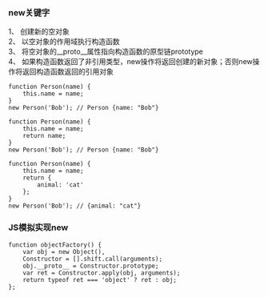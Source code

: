 ### new关键字

1、 创建新的空对象  
2、 以空对象的作用域执行构造函数  
3、 将空对象的__proto__属性指向构造函数的原型链prototype  
4、 如果构造函数返回了非引用类型，new操作将返回创建的新对象；否则new操作将返回构造函数返回的引用对象  

```
function Person(name) {
    this.name = name;
}
new Person('Bob'); // Person {name: "Bob"}
```

```
function Person(name) {
    this.name = name;
    return name;
}
new Person('Bob'); // Person {name: "Bob"}
```

```
function Person(name) {
    this.name = name;
    return {
        animal: 'cat'
    };
}
new Person('Bob'); // {animal: "cat"}
```

### JS模拟实现new

```
function objectFactory() {
    var obj = new Object(),
    Constructor = [].shift.call(arguments);
    obj.__proto__ = Constructor.prototype;
    var ret = Constructor.apply(obj, arguments);
    return typeof ret === 'object' ? ret : obj;
};
```